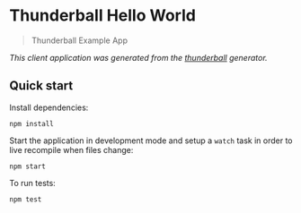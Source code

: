 # Thunderball Hello World
> Thunderball Example App

_This client application was generated from the [thunderball](https://github.com/angieslist/thunderball.io/packages/generator-thunderball) generator._

## Quick start
Install dependencies:
```
npm install
```
Start the application in development mode and setup a `watch` task in order to live recompile when files change:
```
npm start
```
To run tests:
```
npm test
```
